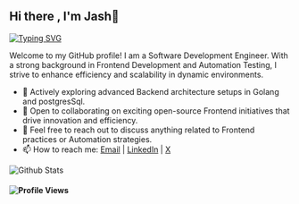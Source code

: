 ## Hi there , I'm Jash👋
<a href="https://git.io/typing-svg"><img src="https://readme-typing-svg.demolab.com?font=Fira+Code&size=40&pause=1000&color=06C996&background=FF331B00&center=true&vCenter=true&multiline=true&random=true&width=1500&height=100&lines=REACT+%7C+CYPRESS+%7C+GOLANG" alt="Typing SVG" /></a>

Welcome to my GitHub profile! I am a Software Development Engineer. With a strong background in Frontend Development and Automation Testing, I strive to enhance efficiency and scalability in dynamic environments.
- 🌱 Actively exploring advanced Backend architecture setups in Golang and postgresSql.
- 👯 Open to collaborating on exciting open-source Frontend initiatives that drive innovation and efficiency.
- 💬 Feel free to reach out to discuss anything related to Frontend practices or Automation strategies.
- 📫 How to reach me: [Email](mailto:jashairdrop@gmail.com) | [LinkedIn](https://www.linkedin.com/in/jash-tamakuwala/) | [X](https://x.com/olldMonk)

![Github Stats](https://github-readme-stats.vercel.app/api/top-langs/?username=jash707&theme=tokyonight)

#### ![Profile Views](https://komarev.com/ghpvc/?username=jash707&color=blue)
